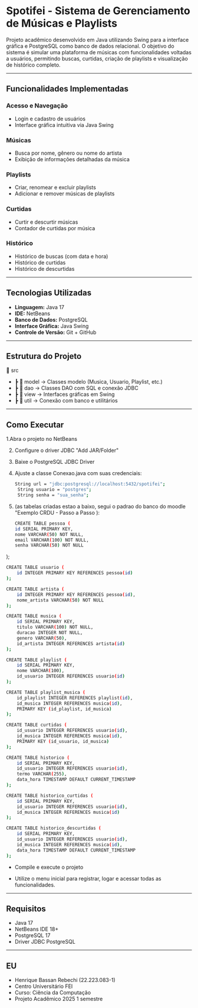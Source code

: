 #  Spotifei - Sistema de Gerenciamento de Músicas e Playlists

Projeto acadêmico desenvolvido em Java utilizando Swing para a interface gráfica e PostgreSQL como banco de dados relacional. O objetivo do sistema é simular uma plataforma de músicas com funcionalidades voltadas a usuários, permitindo buscas, curtidas, criação de playlists e visualização de histórico completo.

---

##  Funcionalidades Implementadas

###  Acesso e Navegação
- Login e cadastro de usuários
- Interface gráfica intuitiva via Java Swing

###  Músicas
- Busca por nome, gênero ou nome do artista
- Exibição de informações detalhadas da música

###  Playlists
- Criar, renomear e excluir playlists
- Adicionar e remover músicas de playlists

###  Curtidas
- Curtir e descurtir músicas
- Contador de curtidas por música

###  Histórico
- Histórico de buscas (com data e hora)
- Histórico de curtidas
- Histórico de descurtidas

---

##  Tecnologias Utilizadas

- **Linguagem:** Java 17
- **IDE:** NetBeans
- **Banco de Dados:** PostgreSQL
- **Interface Gráfica:** Java Swing
- **Controle de Versão:** Git + GitHub

---

##  Estrutura do Projeto

📁 src
- ┣ 📂 model → Classes modelo (Musica, Usuario, Playlist, etc.)
- ┣ 📂 dao → Classes DAO com SQL e conexão JDBC
- ┣ 📂 view → Interfaces gráficas em Swing
- ┣ 📂 util → Conexão com banco e utilitários

---

## Como Executar

1.Abra o projeto no NetBeans

2. Configure o driver JDBC "Add JAR/Folder"

3. Baixe o PostgreSQL JDBC Driver

4. Ajuste a classe Conexao.java com suas credenciais:
   ```bash
   String url = "jdbc:postgresql://localhost:5432/spotifei";
    String usuario = "postgres";
    String senha = "sua_senha";
5. (as tabelas criadas estao a baixo, segui o padrao do banco do moodle "Exemplo CRDU - Passo a Passo ):

    ```bash
   CREATE TABLE pessoa (
    id SERIAL PRIMARY KEY,
    nome VARCHAR(50) NOT NULL,
    email VARCHAR(100) NOT NULL,
    senha VARCHAR(50) NOT NULL
);
```bash
CREATE TABLE usuario (
    id INTEGER PRIMARY KEY REFERENCES pessoa(id)
);

CREATE TABLE artista (
    id INTEGER PRIMARY KEY REFERENCES pessoa(id),
    nome_artista VARCHAR(50) NOT NULL
);

CREATE TABLE musica (
    id SERIAL PRIMARY KEY,
    titulo VARCHAR(100) NOT NULL,
    duracao INTEGER NOT NULL,
    genero VARCHAR(50),
    id_artista INTEGER REFERENCES artista(id)
);

CREATE TABLE playlist (
    id SERIAL PRIMARY KEY,
    nome VARCHAR(100),
    id_usuario INTEGER REFERENCES usuario(id)
);

CREATE TABLE playlist_musica (
    id_playlist INTEGER REFERENCES playlist(id),
    id_musica INTEGER REFERENCES musica(id),
    PRIMARY KEY (id_playlist, id_musica)
);

CREATE TABLE curtidas (
    id_usuario INTEGER REFERENCES usuario(id),
    id_musica INTEGER REFERENCES musica(id),
    PRIMARY KEY (id_usuario, id_musica)
);

CREATE TABLE historico (
    id SERIAL PRIMARY KEY,
    id_usuario INTEGER REFERENCES usuario(id),
    termo VARCHAR(255),
    data_hora TIMESTAMP DEFAULT CURRENT_TIMESTAMP
);

CREATE TABLE historico_curtidas (
    id SERIAL PRIMARY KEY,
    id_usuario INTEGER REFERENCES usuario(id),
    id_musica INTEGER REFERENCES musica(id)
);

CREATE TABLE historico_descurtidas (
    id SERIAL PRIMARY KEY,
    id_usuario INTEGER REFERENCES usuario(id),
    id_musica INTEGER REFERENCES musica(id),
    data_hora TIMESTAMP DEFAULT CURRENT_TIMESTAMP
);
```

- Compile e execute o projeto 

- Utilize o menu inicial para registrar, logar e acessar todas as funcionalidades.

---

##  Requisitos

- Java 17
- NetBeans IDE 18+
- PostgreSQL 17
- Driver JDBC PostgreSQL

---

##  EU

- Henrique Bassan Rebechi (22.223.083-1)
- Centro Universitário FEI
- Curso: Ciência da Computação
- Projeto Acadêmico 2025 1 semestre
  
